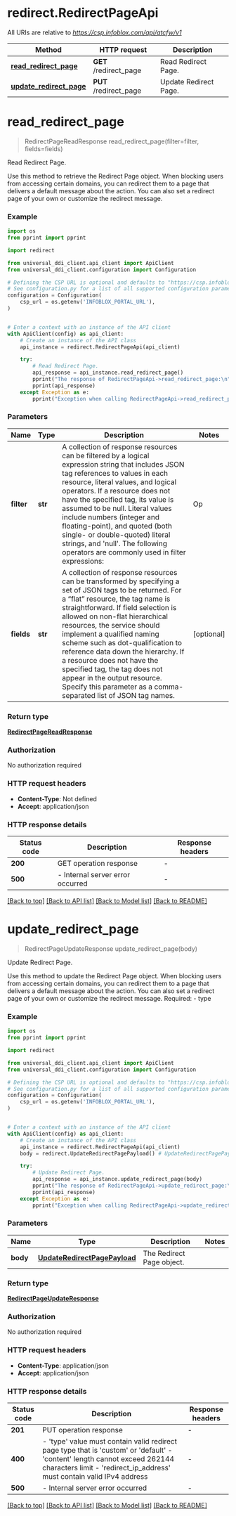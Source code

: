 # redirect.RedirectPageApi

All URIs are relative to *https://csp.infoblox.com/api/atcfw/v1*

Method | HTTP request | Description
------------- | ------------- | -------------
[**read_redirect_page**](RedirectPageApi.md#read_redirect_page) | **GET** /redirect_page | Read Redirect Page.
[**update_redirect_page**](RedirectPageApi.md#update_redirect_page) | **PUT** /redirect_page | Update Redirect Page.


# **read_redirect_page**
> RedirectPageReadResponse read_redirect_page(filter=filter, fields=fields)

Read Redirect Page.

Use this method to retrieve the Redirect Page object.  When blocking users from accessing certain domains, you can redirect them to a page that delivers a default message about the action. You can also set a redirect page of your own or customize the redirect message. 

### Example

```python
import os
from pprint import pprint

import redirect

from universal_ddi_client.api_client import ApiClient
from universal_ddi_client.configuration import Configuration

# Defining the CSP URL is optional and defaults to "https://csp.infoblox.com"
# See configuration.py for a list of all supported configuration parameters.
configuration = Configuration(
    csp_url = os.getenv('INFOBLOX_PORTAL_URL'),
)


# Enter a context with an instance of the API client
with ApiClient(config) as api_client:
    # Create an instance of the API class
    api_instance = redirect.RedirectPageApi(api_client)

    try:
        # Read Redirect Page.
        api_response = api_instance.read_redirect_page()
        pprint("The response of RedirectPageApi->read_redirect_page:\n")
        pprint(api_response)
    except Exception as e:
        pprint("Exception when calling RedirectPageApi->read_redirect_page: %s\n" % e)
```



### Parameters


Name | Type | Description  | Notes
------------- | ------------- | ------------- | -------------
 **filter** | **str**|   A collection of response resources can be filtered by a logical expression string that includes JSON tag references to values in each resource, literal values, and logical operators. If a resource does not have the specified tag, its value is assumed to be null.  Literal values include numbers (integer and floating-point), and quoted (both single- or double-quoted) literal strings, and &#39;null&#39;. The following operators are commonly used in filter expressions:  |  Op   |  Description               |  |  --   |  -----------               |  |  &#x3D;&#x3D;   |  Equal                     |  |  !&#x3D;   |  Not Equal                 |  |  &gt;    |  Greater Than              |  |   &gt;&#x3D;  |  Greater Than or Equal To  |  |  &lt;    |  Less Than                 |  |  &lt;&#x3D;   |  Less Than or Equal To     |  |  and  |  Logical AND               |  |  ~    |  Matches Regex             |  |  !~   |  Does Not Match Regex      |  |  or   |  Logical OR                |  |  not  |  Logical NOT               |  |  ()   |  Groupping Operators       |         | [optional] 
 **fields** | **str**|   A collection of response resources can be transformed by specifying a set of JSON tags to be returned. For a “flat” resource, the tag name is straightforward. If field selection is allowed on non-flat hierarchical resources, the service should implement a qualified naming scheme such as dot-qualification to reference data down the hierarchy. If a resource does not have the specified tag, the tag does not appear in the output resource.  Specify this parameter as a comma-separated list of JSON tag names.         | [optional] 

### Return type

[**RedirectPageReadResponse**](RedirectPageReadResponse.md)

### Authorization

No authorization required

### HTTP request headers

 - **Content-Type**: Not defined
 - **Accept**: application/json

### HTTP response details

| Status code | Description | Response headers |
|-------------|-------------|------------------|
**200** | GET operation response |  -  |
**500** |  - Internal server error occurred |  -  |

[[Back to top]](#) [[Back to API list]](../README.md#documentation-for-api-endpoints) [[Back to Model list]](../README.md#documentation-for-models) [[Back to README]](../README.md)

# **update_redirect_page**
> RedirectPageUpdateResponse update_redirect_page(body)

Update Redirect Page.

Use this method to update the Redirect Page object.  When blocking users from accessing certain domains, you can redirect them to a page that delivers a default message about the action. You can also set a redirect page of your own or customize the redirect message.  Required: - type 

### Example

```python
import os
from pprint import pprint

import redirect

from universal_ddi_client.api_client import ApiClient
from universal_ddi_client.configuration import Configuration

# Defining the CSP URL is optional and defaults to "https://csp.infoblox.com"
# See configuration.py for a list of all supported configuration parameters.
configuration = Configuration(
    csp_url = os.getenv('INFOBLOX_PORTAL_URL'),
)


# Enter a context with an instance of the API client
with ApiClient(config) as api_client:
    # Create an instance of the API class
    api_instance = redirect.RedirectPageApi(api_client)
    body = redirect.UpdateRedirectPagePayload() # UpdateRedirectPagePayload | The Redirect Page object.

    try:
        # Update Redirect Page.
        api_response = api_instance.update_redirect_page(body)
        pprint("The response of RedirectPageApi->update_redirect_page:\n")
        pprint(api_response)
    except Exception as e:
        pprint("Exception when calling RedirectPageApi->update_redirect_page: %s\n" % e)
```



### Parameters


Name | Type | Description  | Notes
------------- | ------------- | ------------- | -------------
 **body** | [**UpdateRedirectPagePayload**](UpdateRedirectPagePayload.md)| The Redirect Page object. | 

### Return type

[**RedirectPageUpdateResponse**](RedirectPageUpdateResponse.md)

### Authorization

No authorization required

### HTTP request headers

 - **Content-Type**: application/json
 - **Accept**: application/json

### HTTP response details

| Status code | Description | Response headers |
|-------------|-------------|------------------|
**201** | PUT operation response |  -  |
**400** |  - &#39;type&#39; value must contain valid redirect page type that is &#39;custom&#39; or &#39;default&#39; - &#39;content&#39; length cannot exceed 262144 characters limit - &#39;redirect_ip_address&#39; must contain valid IPv4 address |  -  |
**500** |  - Internal server error occurred |  -  |

[[Back to top]](#) [[Back to API list]](../README.md#documentation-for-api-endpoints) [[Back to Model list]](../README.md#documentation-for-models) [[Back to README]](../README.md)

